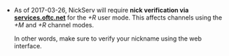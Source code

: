   * As of 2017-03-26, NickServ will require **nick verification via
    [services.oftc.net](https://services.oftc.net/)** for the *+R* user mode.
    This affects channels using the *+M* and *+R* channel modes.

    In other words, make sure to verify your nickname using the web interface.
